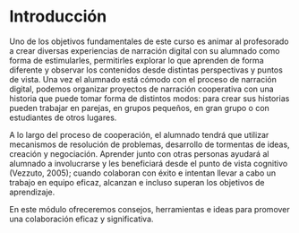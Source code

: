 # Introducción

Uno de los objetivos fundamentales de este curso es animar al profesorado a crear diversas experiencias de narración digital con su alumnado como forma de estimularles, permitirles explorar lo que aprenden de forma diferente y observar los contenidos desde distintas perspectivas y puntos de vista. Una vez el alumnado está cómodo con el proceso de narración digital, podemos organizar proyectos de narración cooperativa con una historia que puede tomar forma de distintos modos: para crear sus historias pueden trabajar en parejas, en grupos pequeños, en gran grupo o con estudiantes de otros lugares.

A lo largo del proceso de cooperación, el alumnado tendrá que utilizar mecanismos de resolución de problemas, desarrollo de tormentas de ideas, creación y negociación. Aprender junto con otras personas ayudará al alumnado a involucrarse y les beneficiará desde el punto de vista cognitivo (Vezzuto, 2005); cuando colaboran con éxito e intentan llevar a cabo un trabajo en equipo eficaz, alcanzan e incluso superan los objetivos de aprendizaje.

En este módulo ofreceremos consejos, herramientas e ideas para promover una colaboración eficaz y significativa.  

